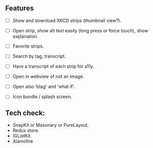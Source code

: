 ## Features

- [ ] Show and download XKCD strips (thumbnail view?).
- [ ] Open strip, show alt text easily (long press or force touch), show explanation.
- [ ] Favorite strips.
- [ ] Search by tag, transcript.
- [ ] Have a transcript of each strip for a11y.
- [ ] Open in webview of not an image.
- [ ] Open also 'blag' and 'what if'.
- [ ] Icon bundle / splash screen.


## Tech check:
- SnapKit or Masonary or PureLayout.
- Redux store.
- IGListKit.
- Alamofire